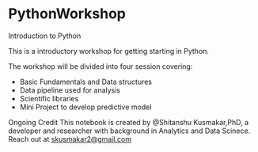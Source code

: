 # PythonWorkshop
Introduction to Python

This is a introductory workshop for getting starting in Python.

The workshop will be divided into four session covering:
- Basic Fundamentals and Data structures
- Data pipeline used for analysis
- Scientific libraries
- Mini Project to develop predictive model


Ongoing
Credit
This notebook is created by @Shitanshu Kusmakar,PhD, a developer and researcher with background in Analytics and Data Scinece. Reach out at skusmakar2@gmail.com
